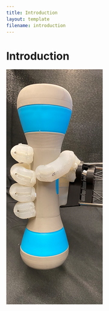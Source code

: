 ```yaml
---
title: Introduction
layout: template
filename: introduction
--- 
```


# Introduction

![1-power-grasp](./images/1-power-grasp.png)
